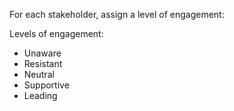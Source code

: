 For each stakeholder, assign a level of engagement:


Levels of engagement:
* Unaware
* Resistant
* Neutral
* Supportive
* Leading